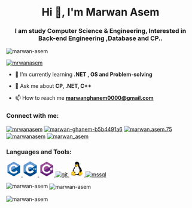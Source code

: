 <h1 align="center">Hi 👋, I'm Marwan Asem</h1>
<h3 align="center">I am study Computer Science & Engineering, Interested in Back-end Engineering ,Database and CP..</h3>

<p align="left"> <img src="https://komarev.com/ghpvc/?username=marwan-asem&label=Profile%20views&color=0e75b6&style=flat" alt="marwan-asem" /> </p>

<p align="left"> <a href="https://twitter.com/mrwanasem" target="blank"><img src="https://img.shields.io/twitter/follow/mrwanasem?logo=twitter&style=for-the-badge" alt="mrwanasem" /></a> </p>

- 🌱 I’m currently learning
   **.NET , OS  and Problem-solving**

- 💬 Ask me about
   **CP, .NET, C++**

- 📫 How to reach me **marwanghanem0000@gmail.com**

<h3 align="left">Connect with me:</h3>
<p align="left">
<a href="https://twitter.com/mrwanasem" target="blank"><img align="center" src="https://raw.githubusercontent.com/rahuldkjain/github-profile-readme-generator/master/src/images/icons/Social/twitter.svg" alt="mrwanasem" height="30" width="40" /></a>
<a href="https://linkedin.com/in/marwan-ghanem-b5b4491a6" target="blank"><img align="center" src="https://raw.githubusercontent.com/rahuldkjain/github-profile-readme-generator/master/src/images/icons/Social/linked-in-alt.svg" alt="marwan-ghanem-b5b4491a6" height="30" width="40" /></a>
<a href="https://fb.com/marwan.asem.75" target="blank"><img align="center" src="https://raw.githubusercontent.com/rahuldkjain/github-profile-readme-generator/master/src/images/icons/Social/facebook.svg" alt="marwan.asem.75" height="30" width="40" /></a>
<a href="https://codeforces.com/profile/marwanasem" target="blank"><img align="center" src="https://raw.githubusercontent.com/rahuldkjain/github-profile-readme-generator/master/src/images/icons/Social/codeforces.svg" alt="marwanasem" height="30" width="40" /></a>
<a href="https://www.leetcode.com/marwan_asem" target="blank"><img align="center" src="https://raw.githubusercontent.com/rahuldkjain/github-profile-readme-generator/master/src/images/icons/Social/leet-code.svg" alt="marwan_asem" height="30" width="40" /></a>
</p>

<h3 align="left">Languages and Tools:</h3>
<p align="left"> <a href="https://www.cprogramming.com/" target="_blank" rel="noreferrer"> <img src="https://raw.githubusercontent.com/devicons/devicon/master/icons/c/c-original.svg" alt="c" width="40" height="40"/> </a> <a href="https://www.w3schools.com/cpp/" target="_blank" rel="noreferrer"> <img src="https://raw.githubusercontent.com/devicons/devicon/master/icons/cplusplus/cplusplus-original.svg" alt="cplusplus" width="40" height="40"/> </a> <a href="https://www.w3schools.com/cs/" target="_blank" rel="noreferrer"> <img src="https://raw.githubusercontent.com/devicons/devicon/master/icons/csharp/csharp-original.svg" alt="csharp" width="40" height="40"/> </a> <a href="https://git-scm.com/" target="_blank" rel="noreferrer"> <img src="https://www.vectorlogo.zone/logos/git-scm/git-scm-icon.svg" alt="git" width="40" height="40"/> </a> <a href="https://www.linux.org/" target="_blank" rel="noreferrer"> <img src="https://raw.githubusercontent.com/devicons/devicon/master/icons/linux/linux-original.svg" alt="linux" width="40" height="40"/> </a> <a href="https://www.microsoft.com/en-us/sql-server" target="_blank" rel="noreferrer"> <img src="https://www.svgrepo.com/show/303229/microsoft-sql-server-logo.svg" alt="mssql" width="40" height="40"/> </a> </p>

<p><img align="left" src="https://github-readme-stats.vercel.app/api/top-langs?username=marwan-asem&show_icons=true&locale=en&layout=compact" alt="marwan-asem" /></p>

<p>&nbsp;<img align="center" src="https://github-readme-stats.vercel.app/api?username=marwan-asem&show_icons=true&locale=en" alt="marwan-asem" /></p>

<p><img align="center" src="https://github-readme-streak-stats.herokuapp.com/?user=marwan-asem&" alt="marwan-asem" /></p>
